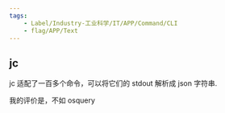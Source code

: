```yaml
---
tags:
    - Label/Industry-工业科学/IT/APP/Command/CLI
    - flag/APP/Text
---
```


## jc

jc 适配了一百多个命令，可以将它们的 stdout 解析成 json 字符串.

我的评价是，不如 osquery